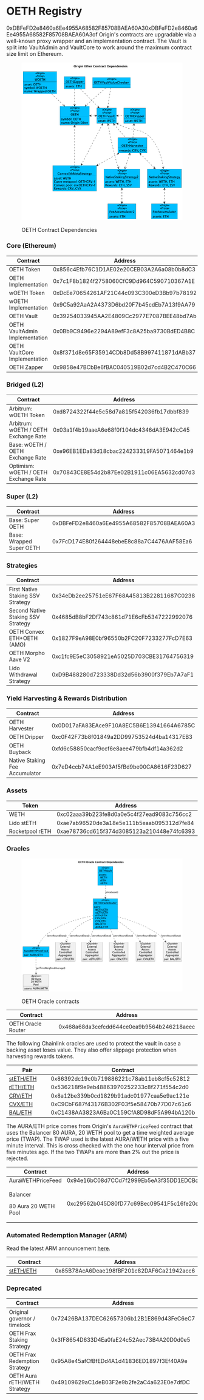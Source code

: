 # OETH Registry

0xDBFeFD2e8460a6Ee4955A68582F85708BAEA60A30xDBFeFD2e8460a6Ee4955A68582F85708BAEA60A3of Origin's contracts are upgradable via a well-known proxy wrapper and an implementation contract. The Vault is split into VaultAdmin and VaultCore to work around the maximum contract size limit on Ethereum.

<figure><img src="../../.gitbook/assets/oethContracts (5).png" alt=""><figcaption><p>OETH Contract Dependencies</p></figcaption></figure>

### **Core (Ethereum)**

<table><thead><tr><th width="305">Contract</th><th width="633">Address</th></tr></thead><tbody><tr><td>OETH Token</td><td>0x856c4Efb76C1D1AE02e20CEB03A2A6a08b0b8dC3</td></tr><tr><td>OETH Implementation</td><td>0x7c1F8b1824f2758060CfC9Dd964C590710367A1E</td></tr><tr><td>wOETH Token</td><td>0xDcEe70654261AF21C44c093C300eD3Bb97b78192</td></tr><tr><td>wOETH Implementation</td><td>0x9C5a92AaA2A4373D6bd20F7b45cdEb7A13f9AA79</td></tr><tr><td>OETH Vault</td><td> 0x39254033945AA2E4809Cc2977E7087BEE48bd7Ab</td></tr><tr><td>OETH VaultAdmin Implementation</td><td>0x0Bb9C9496e2294A89efF3c8A25ba9730BdED4B8C</td></tr><tr><td>OETH VaultCore Implementation</td><td>0x8f371d8e65F35914CDb8Dd58B997411871dABb37</td></tr><tr><td>OETH Zapper</td><td>0x9858e47BCbBe6fBAC040519B02d7cd4B2C470C66</td></tr></tbody></table>

### Bridged (L2)

<table><thead><tr><th width="301">Contract</th><th>Address</th></tr></thead><tbody><tr><td>Arbitrum: wOETH Token</td><td>0xd8724322f44e5c58d7a815f542036fb17dbbf839</td></tr><tr><td>Arbitrum: wOETH / OETH Exchange Rate</td><td>0x03a1f4b19aaeA6e68f0f104dc4346dA3E942cC45</td></tr><tr><td>Base: wOETH / OETH Exchange Rate</td><td>0xe96EB1EDa83d18cbac224233319FA5071464e1b9</td></tr><tr><td>Optimism: wOETH / OETH Exchange Rate</td><td>0x70843CE8E54d2b87Ee02B1911c06EA5632cd07d3</td></tr></tbody></table>

### Super (L2)

<table><thead><tr><th width="302">Contract</th><th>Address</th></tr></thead><tbody><tr><td>Base: Super OETH</td><td>0xDBFeFD2e8460a6Ee4955A68582F85708BAEA60A3</td></tr><tr><td>Base: Wrapped Super OETH</td><td>0x7FcD174E80f264448ebeE8c88a7C4476AAF58Ea6</td></tr></tbody></table>

### **Strategies**

<table><thead><tr><th width="305">Contract</th><th>Address</th></tr></thead><tbody><tr><td>First Native Staking SSV Strategy</td><td>0x34eDb2ee25751eE67F68A45813B22811687C0238</td></tr><tr><td>Second Native Staking SSV Strategy</td><td>0x4685dB8bF2Df743c861d71E6cFb5347222992076</td></tr><tr><td>OETH Convex ETH+OETH (AMO)</td><td>0x1827F9eA98E0bf96550b2FC20F7233277FcD7E63</td></tr><tr><td>OETH Morpho Aave V2</td><td>0xc1fc9E5eC3058921eA5025D703CBE31764756319</td></tr><tr><td>Lido Withdrawal Strategy</td><td>0xD9B488280d723338Dd32d56b3900f379Eb7A7aF1</td></tr></tbody></table>

### **Yield Harvesting & Rewards Distribution**

<table><thead><tr><th width="204">Contract</th><th>Address</th></tr></thead><tbody><tr><td>OETH Harvester</td><td>0x0D017aFA83EAce9F10A8EC5B6E13941664A6785C</td></tr><tr><td>OETH Dripper</td><td>0xc0F42F73b8f01849a2DD99753524d4ba14317EB3</td></tr><tr><td>OETH Buyback</td><td>0xfd6c58850cacf9ccf6e8aee479bfb4df14a362d2</td></tr><tr><td>Native Staking Fee Accumulator</td><td>0x7eD4ccb74A1eE903Af5fBd9be00CA8616F23D627</td></tr></tbody></table>

### **Assets**

<table><thead><tr><th width="205">Token</th><th>Address</th></tr></thead><tbody><tr><td>WETH</td><td>0xc02aaa39b223fe8d0a0e5c4f27ead9083c756cc2</td></tr><tr><td>Lido stETH</td><td>0xae7ab96520de3a18e5e111b5eaab095312d7fe84</td></tr><tr><td>Rocketpool rETH</td><td>0xae78736cd615f374d3085123a210448e74fc6393</td></tr></tbody></table>

### **Oracles**

<figure><img src="../../.gitbook/assets/oethOracles (2).png" alt=""><figcaption><p>OETH Oracle contracts</p></figcaption></figure>

<table><thead><tr><th width="204">Contract</th><th>Address</th></tr></thead><tbody><tr><td>OETH Oracle Router</td><td>0x468a68da3cefcdd644ce0ea9b9564b246218aeec</td></tr></tbody></table>

The following Chainlink oracles are used to protect the vault in case a backing asset loses value. They also offer slippage protection when harvesting rewards tokens.

<table><thead><tr><th width="204">Pair</th><th>Contract</th></tr></thead><tbody><tr><td><a href="https://data.chain.link/ethereum/mainnet/crypto-eth/steth-eth">stETH/ETH</a></td><td>0x86392dc19c0b719886221c78ab11eb8cf5c52812</td></tr><tr><td><a href="https://data.chain.link/ethereum/mainnet/crypto-eth/reth-eth">rETH/ETH</a></td><td>0x536218f9e9eb48863970252233c8f271f554c2d0</td></tr><tr><td><a href="https://data.chain.link/ethereum/mainnet/crypto-eth/crv-eth">CRV/ETH</a></td><td>0x8a12be339b0cd1829b91adc01977caa5e9ac121e</td></tr><tr><td><a href="https://data.chain.link/ethereum/mainnet/crypto-eth/cvx-eth">CVX/ETH</a></td><td>0xC9CbF687f43176B302F03f5e58470b77D07c61c6</td></tr><tr><td><a href="https://data.chain.link/ethereum/mainnet/crypto-eth/bal-eth">BAL/ETH</a></td><td>0xC1438AA3823A6Ba0C159CfA8D98dF5A994bA120b</td></tr></tbody></table>

The AURA/ETH price comes from Origin's `AuraWETHPriceFeed` contract that uses the Balancer 80 AURA, 20 WETH pool to get a time weighted average price (TWAP). The TWAP used is the latest AURA/WETH price with a five minute interval. This is cross checked with the one hour interval price from five minutes ago. If the two TWAPs are more than 2% out the price is rejected.

<table><thead><tr><th width="220">Contract</th><th>Address</th></tr></thead><tbody><tr><td>AuraWETHPriceFeed</td><td>0x94e16bC08d7CCd7f2999Eb5eA3f35DD1EDCBd15B</td></tr><tr><td><p>Balancer</p><p>80 Aura 20 WETH Pool</p></td><td>0xc29562b045D80fD77c69Bec09541F5c16fe20d9d</td></tr></tbody></table>



### Automated Redemption Manager (ARM)

Read the latest ARM announcement [here](https://www.originprotocol.com/arm-announcement).

<table><thead><tr><th width="220">Contract</th><th>Address</th></tr></thead><tbody><tr><td><a href="https://app.1inch.io/#/1/advanced/swap/stETH/ETH">stETH/ETH</a></td><td>0x85B78AcA6Deae198fBF201c82DAF6Ca21942acc6</td></tr></tbody></table>



### **Deprecated**

<table><thead><tr><th width="305">Contract</th><th>Address</th></tr></thead><tbody><tr><td>Original governor / timelock</td><td>0x72426BA137DEC62657306b12B1E869d43FeC6eC7</td></tr><tr><td>OETH Frax Staking Strategy</td><td>0x3fF8654D633D4Ea0faE24c52Aec73B4A20D0d0e5</td></tr><tr><td>OETH Frax Redemption Strategy</td><td>0x95A8e45afCfBfEDd4A1d41836ED1897f3Ef40A9e</td></tr><tr><td>OETH Aura rETH/WETH Strategy</td><td>0x49109629aC1deB03F2e9b2fe2aC4a623E0e7dfDC</td></tr></tbody></table>
